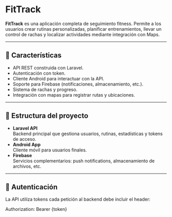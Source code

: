 # FitTrack

**FitTrack** es una aplicación completa de seguimiento fitness. Permite a los usuarios crear rutinas personalizadas, planificar entrenamientos, llevar un control de rachas y localizar actividades mediante integración con Maps.

---

## 🚀 Características

- API REST construida con Laravel.
- Autenticación con token.
- Cliente Android para interactuar con la API.
- Soporte para Firebase (notificaciones, almacenamiento, etc.).
- Sistema de rachas y progreso.
- Integración con mapas para registrar rutas y ubicaciones.

---

## 📂 Estructura del proyecto

- **Laravel API**  
  Backend principal que gestiona usuarios, rutinas, estadísticas y tokens de acceso.
- **Android App**  
  Cliente móvil para usuarios finales.
- **Firebase**  
  Servicios complementarios: push notifications, almacenamiento de archivos, etc.

---

## 🔑 Autenticación

La API utiliza tokens cada petición al backend debe incluir el header:

Authorization: Bearer {token}
